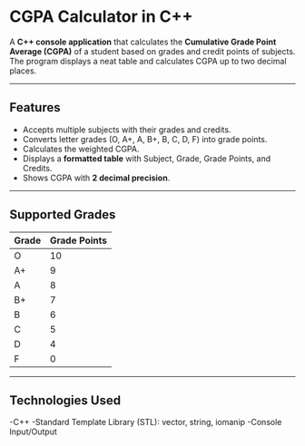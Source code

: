 # CGPA Calculator in C++

A **C++ console application** that calculates the **Cumulative Grade Point Average (CGPA)** of a student based on grades and credit points of subjects. The program displays a neat table and calculates CGPA up to two decimal places.

---

## Features

- Accepts multiple subjects with their grades and credits.
- Converts letter grades (O, A+, A, B+, B, C, D, F) into grade points.
- Calculates the weighted CGPA.
- Displays a **formatted table** with Subject, Grade, Grade Points, and Credits.
- Shows CGPA with **2 decimal precision**.

---

## Supported Grades

| Grade | Grade Points |
|-------|--------------|
| O     | 10           |
| A+    | 9            |
| A     | 8            |
| B+    | 7            |
| B     | 6            |
| C     | 5            |
| D     | 4            |
| F     | 0            |

---

## Technologies Used
-C++
-Standard Template Library (STL): vector, string, iomanip
-Console Input/Output
